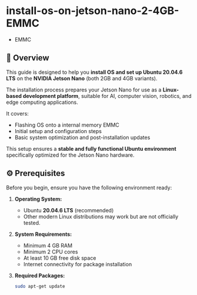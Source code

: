 # install-os-on-jetson-nano-2-4GB-EMMC
  * EMMC

## 🧩 Overview

This guide is designed to help you **install OS and set up Ubuntu 20.04.6 LTS** on the **NVIDIA Jetson Nano** (both 2GB and 4GB variants).  

The installation process prepares your Jetson Nano for use as a **Linux-based development platform**, suitable for AI, computer vision, robotics, and edge computing applications.  

It covers:
- Flashing OS onto a internal memory EMMC  
- Initial setup and configuration steps  
- Basic system optimization and post-installation updates  

This setup ensures a **stable and fully functional Ubuntu environment** specifically optimized for the Jetson Nano hardware.



## ⚙️ Prerequisites

Before you begin, ensure you have the following environment ready:

1. **Operating System:**  
   - Ubuntu **20.04.6 LTS** (recommended)
   - Other modern Linux distributions may work but are not officially tested.

2. **System Requirements:**
   - Minimum 4 GB RAM  
   - Minimum 2 CPU cores  
   - At least 10 GB free disk space  
   - Internet connectivity for package installation

3. **Required Packages:**
   ```bash
   sudo apt-get update
   
